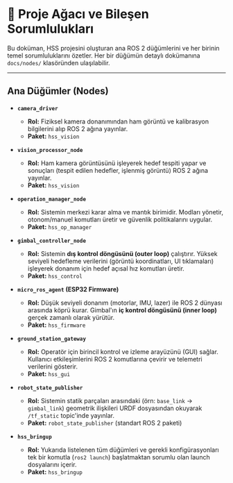 # 🌳 Proje Ağacı ve Bileşen Sorumlulukları

Bu doküman, HSS projesini oluşturan ana ROS 2 düğümlerini ve her birinin temel sorumluluklarını özetler. Her bir düğümün detaylı dokümanına `docs/nodes/` klasöründen ulaşılabilir.

---

## Ana Düğümler (Nodes)

-   **`camera_driver`**
    -   **Rol:** Fiziksel kamera donanımından ham görüntü ve kalibrasyon bilgilerini alıp ROS 2 ağına yayınlar.
    -   **Paket:** `hss_vision`

-   **`vision_processor_node`**
    -   **Rol:** Ham kamera görüntüsünü işleyerek hedef tespiti yapar ve sonuçları (tespit edilen hedefler, işlenmiş görüntü) ROS 2 ağına yayınlar.
    -   **Paket:** `hss_vision`

-   **`operation_manager_node`**
    -   **Rol:** Sistemin merkezi karar alma ve mantık birimidir. Modları yönetir, otonom/manuel komutları üretir ve güvenlik politikalarını uygular.
    -   **Paket:** `hss_op_manager`

-   **`gimbal_controller_node`**
    -   **Rol:** Sistemin **dış kontrol döngüsünü (outer loop)** çalıştırır. Yüksek seviyeli hedefleme verilerini (görüntü koordinatları, UI tıklamaları) işleyerek donanım için hedef açısal hız komutları üretir.
    -   **Paket:** `hss_control`

-   **`micro_ros_agent` (ESP32 Firmware)**
    -   **Rol:** Düşük seviyeli donanım (motorlar, IMU, lazer) ile ROS 2 dünyası arasında köprü kurar. Gimbal'ın **iç kontrol döngüsünü (inner loop)** gerçek zamanlı olarak yürütür.
    -   **Paket:** `hss_firmware`

-   **`ground_station_gateway`**
    -   **Rol:** Operatör için birincil kontrol ve izleme arayüzünü (GUI) sağlar. Kullanıcı etkileşimlerini ROS 2 komutlarına çevirir ve telemetri verilerini gösterir.
    -   **Paket:** `hss_gui`

-   **`robot_state_publisher`**
    -   **Rol:** Sistemin statik parçaları arasındaki (örn: `base_link` -> `gimbal_link`) geometrik ilişkileri URDF dosyasından okuyarak `/tf_static` topic'inde yayınlar.
    -   **Paket:** `robot_state_publisher` (standart ROS 2 paketi)

-   **`hss_bringup`**
    -   **Rol:** Yukarıda listelenen tüm düğümleri ve gerekli konfigürasyonları tek bir komutla (`ros2 launch`) başlatmaktan sorumlu olan launch dosyalarını içerir.
    -   **Paket:** `hss_bringup`